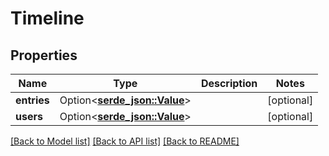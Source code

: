 # Timeline

## Properties

Name | Type | Description | Notes
------------ | ------------- | ------------- | -------------
**entries** | Option<[**serde_json::Value**](.md)> |  | [optional]
**users** | Option<[**serde_json::Value**](.md)> |  | [optional]

[[Back to Model list]](../README.md#documentation-for-models) [[Back to API list]](../README.md#documentation-for-api-endpoints) [[Back to README]](../README.md)


